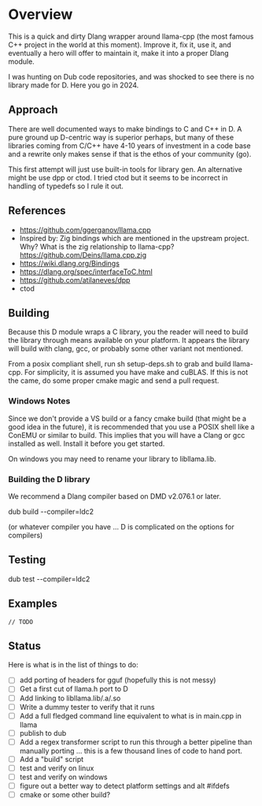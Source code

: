 # Overview

This is a quick and dirty Dlang wrapper around llama-cpp (the most famous C++ project in the world at this moment).  Improve it, fix it, use it, and eventually a hero will offer to maintain it, make it into a proper Dlang module.

I was hunting on Dub code repositories, and was shocked to see there is no library made for D.  Here you go in 2024.

## Approach

There are well documented ways to make bindings to C and C++ in D.  A pure ground up D-centric way is superior perhaps, but many of these libraries coming from C/C++ have 4-10 years of investment in a code base and a rewrite only makes sense if that is the ethos of your community (go).  

This first attempt will just use built-in tools for library gen.  An alternative might be use dpp or ctod.  I tried ctod but it seems to be incorrect in handling of typedefs so I rule it out. 

## References

- https://github.com/ggerganov/llama.cpp
- Inspired by: Zig bindings which are mentioned in the upstream project.  Why?  What is the zig relationship to llama-cpp? https://github.com/Deins/llama.cpp.zig
- https://wiki.dlang.org/Bindings
- https://dlang.org/spec/interfaceToC.html
- https://github.com/atilaneves/dpp
- ctod

## Building

Because this D module wraps a C library, you the reader will need to build the library through means available on your platform.  It appears the library will build with clang, gcc, or probably some other variant not mentioned.

From a posix compliant shell, run sh setup-deps.sh to grab and build llama-cpp.  For simplicity, it is assumed you have make and cuBLAS.  If this is not the came, do some proper cmake magic and send a pull request.  

### Windows Notes

Since we don't provide a VS build or a fancy cmake build (that might be a good idea in the future), it is recommended that you use a POSIX shell like a ConEMU or similar to build.  This implies that you will have a Clang or gcc installed as well.  Install it before you get started.

On windows you may need to rename your library to libllama.lib.

### Building the D library

We recommend a Dlang compiler based on DMD v2.076.1 or later.

dub build --compiler=ldc2

(or whatever compiler you have ... D is complicated on the options for compilers)
## Testing

dub test --compiler=ldc2

## Examples


```
// TODO
```

## Status

Here is what is in the list of things to do:

- [ ] add porting of headers for gguf (hopefully this is not messy)
- [ ] Get a first cut of llama.h port to D
- [ ] Add linking to libllama.lib/.a/.so
- [ ] Write a dummy tester to verify that it runs
- [ ] Add a full fledged command line equivalent to what is in main.cpp in llama
- [ ] publish to dub
- [ ] Add a regex transformer script to run this through a better pipeline than manually porting ... this is a few thousand lines of code to hand port.
- [ ] Add a "build" script
- [ ] test and verify on linux
- [ ] test and verify on windows
- [ ] figure out a better way to detect platform settings and alt #ifdefs
- [ ] cmake or some other build?